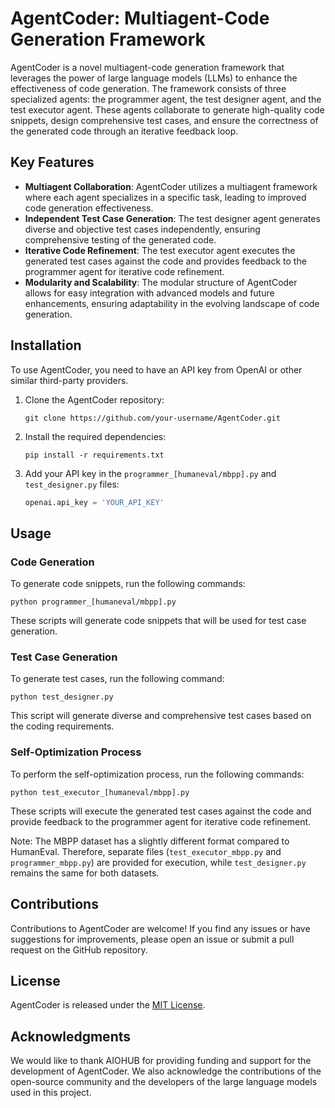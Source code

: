 # AgentCoder: Multiagent-Code Generation Framework

AgentCoder is a novel multiagent-code generation framework that leverages the power of large language models (LLMs) to enhance the effectiveness of code generation. The framework consists of three specialized agents: the programmer agent, the test designer agent, and the test executor agent. These agents collaborate to generate high-quality code snippets, design comprehensive test cases, and ensure the correctness of the generated code through an iterative feedback loop.

## Key Features

- **Multiagent Collaboration**: AgentCoder utilizes a multiagent framework where each agent specializes in a specific task, leading to improved code generation effectiveness.
- **Independent Test Case Generation**: The test designer agent generates diverse and objective test cases independently, ensuring comprehensive testing of the generated code.
- **Iterative Code Refinement**: The test executor agent executes the generated test cases against the code and provides feedback to the programmer agent for iterative code refinement.
- **Modularity and Scalability**: The modular structure of AgentCoder allows for easy integration with advanced models and future enhancements, ensuring adaptability in the evolving landscape of code generation.

## Installation

To use AgentCoder, you need to have an API key from OpenAI or other similar third-party providers.
1. Clone the AgentCoder repository:
   ```
   git clone https://github.com/your-username/AgentCoder.git
   ```

2. Install the required dependencies:
   ```
   pip install -r requirements.txt
   ```

3. Add your API key in the `programmer_[humaneval/mbpp].py` and `test_designer.py` files:
   ```python
   openai.api_key = 'YOUR_API_KEY'
   ```

## Usage

### Code Generation

To generate code snippets, run the following commands:
```
python programmer_[humaneval/mbpp].py
```
These scripts will generate code snippets that will be used for test case generation.

### Test Case Generation

To generate test cases, run the following command:
```
python test_designer.py
```
This script will generate diverse and comprehensive test cases based on the coding requirements.

### Self-Optimization Process

To perform the self-optimization process, run the following commands:
```
python test_executor_[humaneval/mbpp].py
```
These scripts will execute the generated test cases against the code and provide feedback to the programmer agent for iterative code refinement.

Note: The MBPP dataset has a slightly different format compared to HumanEval. Therefore, separate files (`test_executor_mbpp.py` and `programmer_mbpp.py`) are provided for execution, while `test_designer.py` remains the same for both datasets.

## Contributions

Contributions to AgentCoder are welcome! If you find any issues or have suggestions for improvements, please open an issue or submit a pull request on the GitHub repository.

## License

AgentCoder is released under the [MIT License](LICENSE).

## Acknowledgments

We would like to thank AIOHUB for providing funding and support for the development of AgentCoder. We also acknowledge the contributions of the open-source community and the developers of the large language models used in this project.
